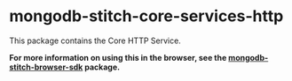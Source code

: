 # mongodb-stitch-core-services-http

This package contains the Core HTTP Service.

**For more information on using this in the browser, see the [mongodb-stitch-browser-sdk](https://www.npmjs.com/package/mongodb-stitch-browser-sdk) package.**